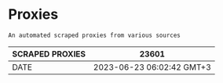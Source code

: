 # Proxies
    An automated scraped proxies from various sources

| SCRAPED PROXIES | 23601            |
|-----------------|---------------------------|
| DATE            | 2023-06-23 06:02:42 GMT+3          |